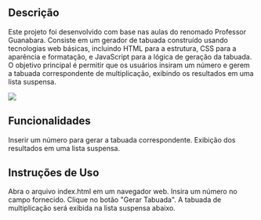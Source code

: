 ## Descrição

Este projeto foi desenvolvido com base nas aulas do renomado Professor Guanabara. Consiste em um gerador de tabuada construído usando tecnologias web básicas, incluindo HTML para a estrutura, CSS para a aparência e formatação, e JavaScript para a lógica de geração da tabuada. O objetivo principal é permitir que os usuários insiram um número e gerem a tabuada correspondente de multiplicação, exibindo os resultados em uma lista suspensa.

<div>
  <img align="center" src="https://cdn.discordapp.com/attachments/856361599312592936/1144146232181260359/HitPawOnline_2487.gif">
</div>

## Funcionalidades

Inserir um número para gerar a tabuada correspondente.
Exibição dos resultados em uma lista suspensa.

## Instruções de Uso

Abra o arquivo index.html em um navegador web.
Insira um número no campo fornecido.
Clique no botão "Gerar Tabuada".
A tabuada de multiplicação será exibida na lista suspensa abaixo.
